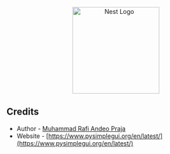 <p align="center">
  <a href="https://www.pysimplegui.org/en/latest/" target="blank"><img src="https://raw.githubusercontent.com/PySimpleGUI/PySimpleGUI/master/images/for_readme/Logo%20with%20text%20for%20GitHub%20Top.png" width="200" alt="Nest Logo" /></a>
</p>

## Credits

- Author - [Muhammad Rafi Andeo Praja](https://github.com/RafiAndeo)
- Website - [https://www.pysimplegui.org/en/latest/](https://www.pysimplegui.org/en/latest/)
